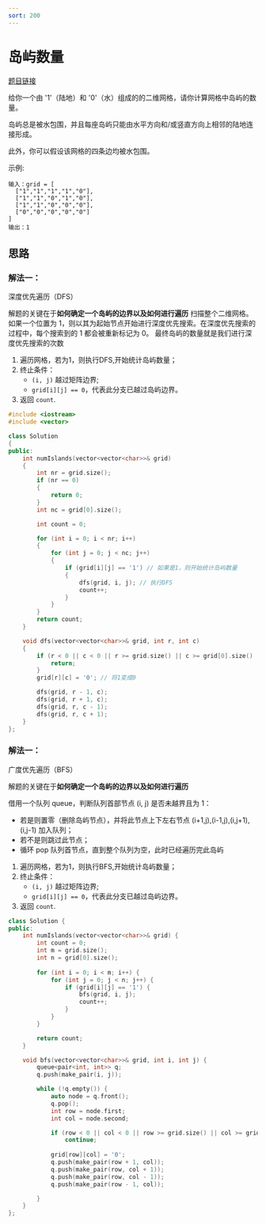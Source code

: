 ```yaml
---
sort: 200
---
```

# 岛屿数量

[题目链接](https://leetcode-cn.com/problems/number-of-islands/)

给你一个由 '1'（陆地）和 '0'（水）组成的的二维网格，请你计算网格中岛屿的数量。

岛屿总是被水包围，并且每座岛屿只能由水平方向和/或竖直方向上相邻的陆地连接形成。

此外，你可以假设该网格的四条边均被水包围。


示例:

```
输入：grid = [
  ["1","1","1","1","0"],
  ["1","1","0","1","0"],
  ["1","1","0","0","0"],
  ["0","0","0","0","0"]
]
输出：1
```


## 思路

### 解法一：

深度优先遍历（DFS）

解题的关键在于**如何确定一个岛屿的边界以及如何进行遍历**
扫描整个二维网格。如果一个位置为 1，则以其为起始节点开始进行深度优先搜索。在深度优先搜索的过程中，每个搜索到的 1 都会被重新标记为 0。
最终岛屿的数量就是我们进行深度优先搜索的次数
1. 遍历网格，若为1，则执行DFS,开始统计岛屿数量；
2. 终止条件：
   * `(i, j)` 越过矩阵边界;
   * `grid[i][j] == 0`，代表此分支已越过岛屿边界。
3. 返回 `count`.

```c++
#include <iostream>
#include <vector>

class Solution
{
public:
    int numIslands(vector<vector<char>>& grid)
    {
        int nr = grid.size();
        if (nr == 0)
        {
            return 0;
        }
        int nc = grid[0].size();

        int count = 0;

        for (int i = 0; i < nr; i++)
        {
            for (int j = 0; j < nc; j++)
            {
                if (grid[i][j] == '1') // 如果是1，则开始统计岛屿数量
                {
                    dfs(grid, i, j); // 执行DFS
                    count++;
                }
            }
        }
        return count;
    }

    void dfs(vector<vector<char>>& grid, int r, int c)
    {
        if (r < 0 || c < 0 || r >= grid.size() || c >= grid[0].size() || grid[r][c] == '0') {
            return;
        }
        grid[r][c] = '0'; // 将1变成0

        dfs(grid, r - 1, c);
        dfs(grid, r + 1, c);
        dfs(grid, r, c - 1);
        dfs(grid, r, c + 1);
    }
};

```

### 解法一：

广度优先遍历（BFS）

解题的关键在于**如何确定一个岛屿的边界以及如何进行遍历**

借用一个队列 queue，判断队列首部节点 (i, j) 是否未越界且为 1：
* 若是则置零（删除岛屿节点），并将此节点上下左右节点 (i+1,j),(i-1,j),(i,j+1),(i,j-1) 加入队列；
* 若不是则跳过此节点；
* 循环 pop 队列首节点，直到整个队列为空，此时已经遍历完此岛屿


1. 遍历网格，若为1，则执行BFS,开始统计岛屿数量；
2. 终止条件：
   * `(i, j)` 越过矩阵边界;
   * `grid[i][j] == 0`，代表此分支已越过岛屿边界。
3. 返回 `count`.

```c++
class Solution {
public:
    int numIslands(vector<vector<char>>& grid) {
        int count = 0;
        int m = grid.size();
        int n = grid[0].size();
        
        for (int i = 0; i < m; i++) {
            for (int j = 0; j < n; j++) {
                if (grid[i][j] == '1') {
                    bfs(grid, i, j);
                    count++;
                }
            }
        }

        return count;
    }

    void bfs(vector<vector<char>>& grid, int i, int j) {
        queue<pair<int, int>> q;
        q.push(make_pair(i, j));

        while (!q.empty()) {
            auto node = q.front();
            q.pop();
            int row = node.first;
            int col = node.second;

            if (row < 0 || col < 0 || row >= grid.size() || col >= grid[0].size() || grid[row][col] == '0') 
                continue;
            
            grid[row][col] = '0';
            q.push(make_pair(row + 1, col));
            q.push(make_pair(row, col + 1));
            q.push(make_pair(row, col - 1));
            q.push(make_pair(row - 1, col));

        }
    }
};
```

